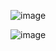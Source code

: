 ![image](https://user-images.githubusercontent.com/43461631/128120922-3c8dc36c-e0d9-4ebe-b2df-f782e16f8972.png)

![image](https://user-images.githubusercontent.com/43461631/128120969-6906999a-d9f5-4228-b16d-0e10adf64a5f.png)
